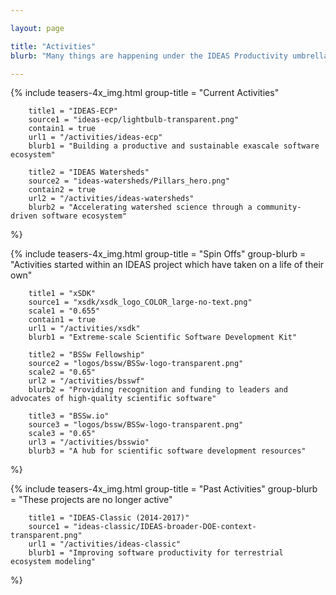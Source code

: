 ```yaml
---

layout: page

title: "Activities"
blurb: "Many things are happening under the IDEAS Productivity umbrella..."

---
```





<!-- Current Activities -->
<!-- ---------------------------------------------------------------------- -->

{% 	include teasers-4x_img.html 
		group-title = "Current Activities"

		title1 = "IDEAS-ECP"
		source1 = "ideas-ecp/lightbulb-transparent.png"
		contain1 = true
		url1 = "/activities/ideas-ecp"
		blurb1 = "Building a productive and sustainable exascale software ecosystem" 

		title2 = "IDEAS Watersheds"
		source2 = "ideas-watersheds/Pillars_hero.png"
		contain2 = true
		url2 = "/activities/ideas-watersheds"
		blurb2 = "Accelerating watershed science through a community-driven software ecosystem"
%}


<!-- Spin Offs -->
<!-- ---------------------------------------------------------------------- -->

{% 	include teasers-4x_img.html 
		group-title = "Spin Offs"
		group-blurb = "Activities started within an IDEAS project which have taken on a life of their own"

		title1 = "xSDK"
		source1 = "xsdk/xsdk_logo_COLOR_large-no-text.png"
		scale1 = "0.655"
		contain1 = true
		url1 = "/activities/xsdk"
		blurb1 = "Extreme-scale Scientific Software Development Kit"

		title2 = "BSSw Fellowship"
		source2 = "logos/bssw/BSSw-logo-transparent.png"
		scale2 = "0.65"
		url2 = "/activities/bsswf"
		blurb2 = "Providing recognition and funding to leaders and advocates of high-quality scientific software"

		title3 = "BSSw.io"
		source3 = "logos/bssw/BSSw-logo-transparent.png"
		scale3 = "0.65"
		url3 = "/activities/bsswio"
		blurb3 = "A hub for scientific software development resources"
%}

<!-- Past Activities -->
<!-- ---------------------------------------------------------------------- -->

{% 	include teasers-4x_img.html 
		group-title = "Past Activities"
		group-blurb = "These projects are no longer active"

		title1 = "IDEAS-Classic (2014-2017)"
		source1 = "ideas-classic/IDEAS-broader-DOE-context-transparent.png"
		url1 = "/activities/ideas-classic"
		blurb1 = "Improving software productivity for terrestrial ecosystem modeling"
%}